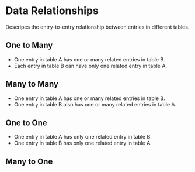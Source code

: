# Data Relationships
Descripes the entry-to-entry relationship between entries in different tables.
## One to Many
- One entry in table A has one or many related entries in table B.
- Each entry in table B can have only one related entry in table A.

## Many to Many
- One entry in table A has one or many related entries in table B.
- One entry in table B also has one or many related entries in table A.

## One to One
- One entry in table A has only one related entry in table B.
- One entry in table B has only one related entry in table A.
## Many to One